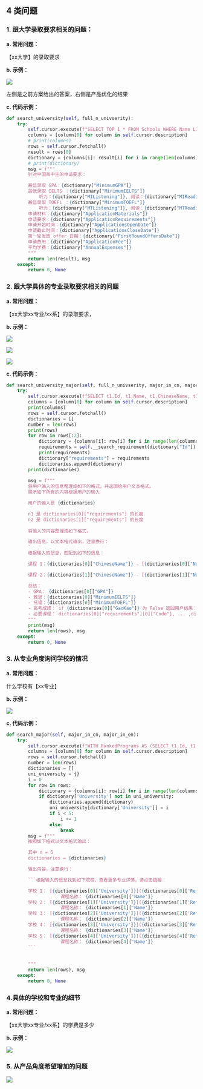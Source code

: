 ## 4 类问题

### 1. 跟大学录取要求相关的问题：

**a. 常用问题：**

【xx大学】的录取要求

**b. 示例：**

![](img/img1.jpg)

左侧是之前方案给出的答案，右侧是产品优化的结果

**c. 代码示例：**

```python
def search_university(self, full_n_univserity):
    try:
        self.cursor.execute(f"SELECT TOP 1 * FROM Schools WHERE Name LIKE '%{full_n_univserity}%'")
        columns = [column[0] for column in self.cursor.description]
        # print(columns)
        rows = self.cursor.fetchall()
        result = rows[0]
        dictionary = {columns[i]: result[i] for i in range(len(columns))}
        # print(dictionary)
        msg = f"""
        针对中国高中生的申请要求：

        最低录取 GPA：{dictionary["MinimumGPA"]}
        最低录取 IELTS ：{dictionary["MinimumIELTS"]}
            听力：{dictionary["MIListening"]}, 阅读：{dictionary["MIReading"]}, 口语：{dictionary["MISpeaking"]}，写作：{dictionary["MIWriting"]}
        最低录取 TOEFL ：{dictionary["MinimumTOEFL"]}
            听力：{dictionary["MTListening"]}, 阅读：{dictionary["MTReading"]}, 口语：{dictionary["MTSpeaking"]}，写作：{dictionary["MTWriting"]}
        申请材料：{dictionary["ApplicationMaterials"]}
        申请要求：{dictionary["ApplicationRequirements"]}
        申请开始时间：{dictionary["ApplicationsOpenDate"]}
        申请截止时间：{dictionary["ApplicationsCloseDate"]}
        第一轮发放 offer 日期：{dictionary["FirstRoundOffersDate"]}
        申请费用：{dictionary["ApplicationFee"]}
        平均学费：{dictionary["AnnualExpenses"]}
        """
        return len(result), msg
    except:
        return 0, None
```

### 2. 跟大学具体的专业录取要求相关的问题

**a. 常用问题：**

【xx大学xx专业/xx系】的录取要求，

**b. 示例：**

![](img/img2.jpg)

![](img/img3.jpg)

![](img/img4.jpg)

**c. 代码示例：**

```python
def search_university_major(self, full_n_univserity, major_in_cn, major_in_en, **kwargs):
    try:
        self.cursor.execute(f"SELECT t1.Id, t1.Name, t1.ChineseName, t1.GPA, t1.ReferenceLink, t2.MinimumIELTS, t2.MinimumTOEFL, t2.GaoKao FROM SchoolPrograms t1 JOIN Schools t2 ON t1.SchoolId = t2.Id WHERE t2.Name LIKE '%{full_n_univserity}%' AND (t1.Name LIKE '%{major_in_en}%' or t1.ChineseName LIKE '%{major_in_cn}%')")
        columns = [column[0] for column in self.cursor.description]
        print(columns)
        rows = self.cursor.fetchall()
        dictionaries = []
        number = len(rows)
        print(rows)
        for row in rows[:2]:
            dictionary = {columns[i]: row[i] for i in range(len(columns))}
            requirements = self.__search_requirement(dictionary["Id"])
            print(requirements)
            dictionary["requirements"] = requirements
            dictionaries.append(dictionary)
        print(dictionaries)
        
        msg = f"""
        将用户输入的信息整理成如下的格式，并返回给用户文本格式。
        展示如下所有的内容根据用户的输入

        用户的输入是 {dictionaries}

        n1 是 dictionaries[0]["requirements"] 的长度
        n2 是 dictionaries[1]["requirements"] 的长度
        
        将输入的内容整理成如下格式，

        输出信息，以文本格式输出，注意换行：
        `
        根据输入的信息，匹配到如下的信息：

        课程 1：{dictionaries[0]["ChineseName"]} - [{dictionaries[0]["Name"]}]({dictionaries[0]["ReferenceLink"]})

        课程 2：{dictionaries[1]["ChineseName"]} - [{dictionaries[1]["Name"]}]({dictionaries[1]["ReferenceLink"]})

        总结：
        - GPA： {dictionaries[0]["GPA"]}
        - 雅思：{dictionaries[0]["MinimumIELTS"]}
        - 托福：{dictionaries[0]["MinimumTOEFL"]}
        - 高考成绩：`if {dictionaries[0]["GaoKao"]} 为 False 返回用户结果：否，为 True 返回用户结果： 是`
        - 必要课程：`dictionaries[0]["requirements"][0]["Code"], ... ,dictionaries[0]["requirements"][n]["Code"]`
        """
        print(msg)
        return len(rows), msg
    except:
        return 0, None
```

### 3. 从专业角度询问学校的情况

**a. 常用问题：**

什么学校有【xx专业】

**b. 示例：**

![](img/img5.jpg)

**c. 代码示例：**

```python
def search_major(self, major_in_cn, major_in_en):
    try:
        self.cursor.execute(f"WITH RankedPrograms AS (SELECT t1.Id, t1.Name, t1.ReferenceLink, t1.OUACCode, t2.Name as University, ROW_NUMBER() OVER (PARTITION BY t2.Name ORDER BY t1.Id) as Rank FROM SchoolPrograms t1 JOIN Schools t2 ON t2.Id = t1.SchoolId WHERE t1.Name LIKE '%{major_in_en}%' OR t1.ChineseName LIKE '%{major_in_cn}%') SELECT TOP 5 * FROM RankedPrograms WHERE Rank = 1;")
        columns = [column[0] for column in self.cursor.description]
        rows = self.cursor.fetchall()
        number = len(rows)
        dictionaries = []
        uni_university = {}
        i = 0
        for row in rows:
            dictionary = {columns[i]: row[i] for i in range(len(columns))}
            if dictionary['University'] not in uni_university:
                dictionaries.append(dictionary)
                uni_university[dictionary['University']] = i
                if i < 5:
                    i += 1
                else:
                    break
        msg = f"""
        按照如下格式以文本格式输出：

        其中 n = 5
        dictionaries = {dictionaries}

        输出内容，注意换行：

        ```根据输入的信息找到如下院校，查看更多专业详情，请点击链接： 

        学校 1： [{dictionaries[0]['University']}]({dictionaries[0]['ReferenceLink']})
                    课程名称： {dictionaries[0]['Name']}
        学校 2： [{dictionaries[1]['University']}]({dictionaries[1]['ReferenceLink']})
                    课程名称： {dictionaries[1]['Name']}
        学校 3： [{dictionaries[2]['University']}]({dictionaries[2]['ReferenceLink']})
                    课程名称： {dictionaries[2]['Name']}
        学校 4： [{dictionaries[3]['University']}]({dictionaries[3]['ReferenceLink']})
                    课程名称： {dictionaries[3]['Name']}
        学校 5： [{dictionaries[4]['University']}]({dictionaries[4]['ReferenceLink']})
                    课程名称： {dictionaries[4]['Name']}
        ```
        
        
        """
        return len(rows), msg
    except:
        return 0, None
```

### 4.具体的学校和专业的细节

**a. 常用问题：**

【xx大学xx专业/xx系】的学费是多少

**b. 示例：**

![](img/img6.png)


### 5. 从产品角度希望增加的问题

![](img/img7.jpg)
